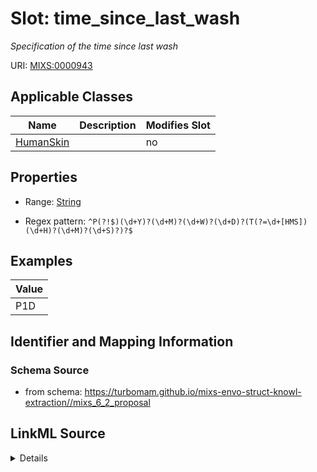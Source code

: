 # Slot: time_since_last_wash


_Specification of the time since last wash_



URI: [MIXS:0000943](https://w3id.org/mixs/0000943)



<!-- no inheritance hierarchy -->




## Applicable Classes

| Name | Description | Modifies Slot |
| --- | --- | --- |
[HumanSkin](HumanSkin.md) |  |  no  |







## Properties

* Range: [String](String.md)

* Regex pattern: `^P(?!$)(\d+Y)?(\d+M)?(\d+W)?(\d+D)?(T(?=\d+[HMS])(\d+H)?(\d+M)?(\d+S)?)?$`






## Examples

| Value |
| --- |
| P1D |

## Identifier and Mapping Information







### Schema Source


* from schema: https://turbomam.github.io/mixs-envo-struct-knowl-extraction//mixs_6_2_proposal




## LinkML Source

<details>
```yaml
name: time_since_last_wash
description: Specification of the time since last wash
title: time since last wash
notes:
- time
examples:
- value: P1D
from_schema: https://turbomam.github.io/mixs-envo-struct-knowl-extraction//mixs_6_2_proposal
rank: 1000
slot_uri: MIXS:0000943
multivalued: false
alias: time_since_last_wash
domain_of:
- HumanSkin
range: string
required: false
recommended: false
pattern: ^P(?!$)(\d+Y)?(\d+M)?(\d+W)?(\d+D)?(T(?=\d+[HMS])(\d+H)?(\d+M)?(\d+S)?)?$

```
</details>